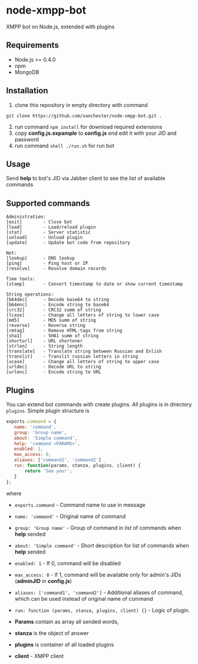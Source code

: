 node-xmpp-bot
=============

XMPP bot on Node.js, extended with plugins

Requirements
------------
* Node.js >= 0.4.0
* npm
* MongoDB

Installation
------------
1. clone this repository in empty directory with command
 ```shell
 git clone https://github.com/vanchester/node-xmpp-bot.git .
 ```
2. run command `npm install` for download required extensions
3. copy **config.js.expample** to **config.js** end edit it with your JID and password
4. run command ```shell ./run.sh``` for run bot

Usage
-----
Send **help** to bot's JID via Jabber client to see the list of available commands

Supported commands
------------------
 ```shell
Administration:
 [exit]        - Close bot
 [load]        - Load/reload plugin
 [stat]        - Server statistic
 [unload]      - Unload plugin
 [update]      - Update bot code from repository

Net:
 [lookup]      - DNS lookup
 [ping]        - Ping host or IP
 [resolve]     - Resolve domain records

Time tools:
 [stamp]       - Convert timestamp to date or show current timestamp

String operations:
 [b64dec]      - Decode base64 to string
 [b64enc]      - Encode string to base64
 [crc32]       - CRC32 summ of string
 [lcase]       - Change all letters of string to lower case
 [md5]         - MD5 summ of string
 [reverse]     - Reverse string
 [rmtag]       - Remove HTML-tags from string
 [sha1]        - SHA1 summ of string
 [shorturl]    - URL shortener
 [strlen]      - String length
 [translate]   - Translate string between Russian and Enlish
 [translit]    - Translit russian letters in string
 [ucase]       - Change all letters of string to upper case
 [urldec]      - Decode URL to string
 [urlenc]      - Encode string to URL
 ```

Plugins
-------
You can extend bot commands with create plugins. All plugins is in directory `plugins`. Simple plugin structure is
 ```javascript
 exports.command = {
    name: 'command',
    group: 'Group name',
    about: 'Simple command',
    help: 'command <PARAMS>',
    enabled: 1,
    max_access: 0,
    aliases: ['command1', 'command2']
    run: function(params, stanza, plugins, client) {
        return 'See you!';
    }
};
 ```

where
* `exports.command` - Command name to use in message
* `name: 'command'` - Original name of command
* `group: 'Group name'` - Group of command in list of commands when **help** sended
* `about: 'Simple command'` - Short description for list of commands when **help** sended
* `enabled: 1` - If 0, command will be disabled
* `max_access: 0` - If 1, command will be available only for admin's JIDs (**adminJID** in **config.js**)
* `aliases: ['command1', 'command2']` - Additional aliases of command, which can be used instead of original name of command
* `run: function (params, stanza, plugins, client) {}` - Logic of plugin. 

* **Params** contain as array all sended words,
* **stanza** is the object of answer
* **plugins** is container of all loaded plugins
* **client** - XMPP client
